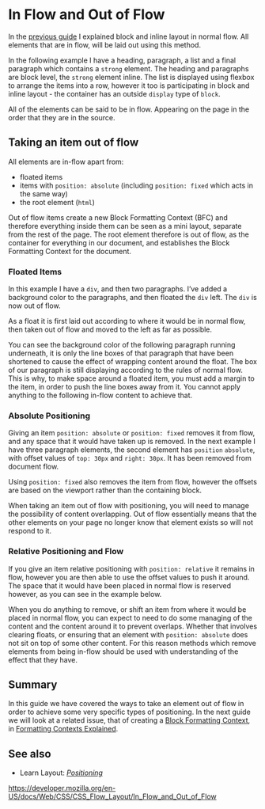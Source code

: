 # In Flow and Out of Flow

In the [previous guide](block_and_inline_layout_in_normal_flow) I explained block and inline layout in normal flow. All elements that are in flow, will be laid out using this method.

In the following example I have a heading, paragraph, a list and a final paragraph which contains a `strong` element. The heading and paragraphs are block level, the `strong` element inline. The list is displayed using flexbox to arrange the items into a row, however it too is participating in block and inline layout - the container has an outside `display` type of `block`.

All of the elements can be said to be in flow. Appearing on the page in the order that they are in the source.

## Taking an item out of flow

All elements are in-flow apart from:

- floated items
- items with `position: absolute` (including `position: fixed` which acts in the same way)
- the root element (`html`)

Out of flow items create a new Block Formatting Context (BFC) and therefore everything inside them can be seen as a mini layout, separate from the rest of the page. The root element therefore is out of flow, as the container for everything in our document, and establishes the Block Formatting Context for the document.

### Floated Items

In this example I have a `div`, and then two paragraphs. I’ve added a background color to the paragraphs, and then floated the `div` left. The `div` is now out of flow.

As a float it is first laid out according to where it would be in normal flow, then taken out of flow and moved to the left as far as possible.

You can see the background color of the following paragraph running underneath, it is only the line boxes of that paragraph that have been shortened to cause the effect of wrapping content around the float. The box of our paragraph is still displaying according to the rules of normal flow. This is why, to make space around a floated item, you must add a margin to the item, in order to push the line boxes away from it. You cannot apply anything to the following in-flow content to achieve that.

### Absolute Positioning

Giving an item `position: absolute` or `position: fixed` removes it from flow, and any space that it would have taken up is removed. In the next example I have three paragraph elements, the second element has `position` `absolute`, with offset values of `top: 30px` and `right: 30px`. It has been removed from document flow.

Using `position: fixed` also removes the item from flow, however the offsets are based on the viewport rather than the containing block.

When taking an item out of flow with positioning, you will need to manage the possibility of content overlapping. Out of flow essentially means that the other elements on your page no longer know that element exists so will not respond to it.

### Relative Positioning and Flow

If you give an item relative positioning with `position: relative` it remains in flow, however you are then able to use the offset values to push it around. The space that it would have been placed in normal flow is reserved however, as you can see in the example below.

When you do anything to remove, or shift an item from where it would be placed in normal flow, you can expect to need to do some managing of the content and the content around it to prevent overlaps. Whether that involves clearing floats, or ensuring that an element with `position: absolute` does not sit on top of some other content. For this reason methods which remove elements from being in-flow should be used with understanding of the effect that they have.

## Summary

In this guide we have covered the ways to take an element out of flow in order to achieve some very specific types of positioning. In the next guide we will look at a related issue, that of creating a [Block Formatting Context](https://developer.mozilla.org/en-US/docs/Web/Guide/CSS/Block_formatting_context), in [Formatting Contexts Explained](intro_to_formatting_contexts).

## See also

- Learn Layout: _[Positioning](https://developer.mozilla.org/en-US/docs/Learn/CSS/CSS_layout/Positioning)_

<a href="https://developer.mozilla.org/en-US/docs/Web/CSS/CSS_Flow_Layout/In_Flow_and_Out_of_Flow" class="_attribution-link">https://developer.mozilla.org/en-US/docs/Web/CSS/CSS_Flow_Layout/In_Flow_and_Out_of_Flow</a>
